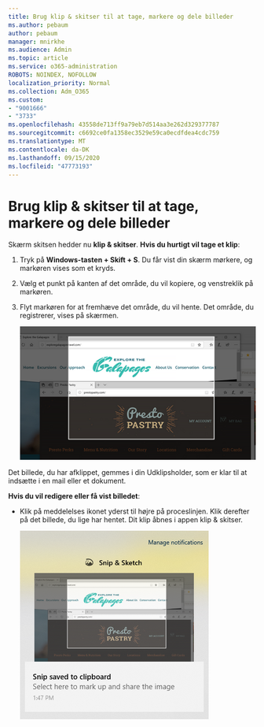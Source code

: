 ```yaml
---
title: Brug klip & skitser til at tage, markere og dele billeder
ms.author: pebaum
author: pebaum
manager: mnirkhe
ms.audience: Admin
ms.topic: article
ms.service: o365-administration
ROBOTS: NOINDEX, NOFOLLOW
localization_priority: Normal
ms.collection: Adm_O365
ms.custom:
- "9001666"
- "3733"
ms.openlocfilehash: 43558de713ff9a79eb7d514aa3e262d329377787
ms.sourcegitcommit: c6692ce0fa1358ec3529e59ca0ecdfdea4cdc759
ms.translationtype: MT
ms.contentlocale: da-DK
ms.lasthandoff: 09/15/2020
ms.locfileid: "47773193"
---
```

# <a name="use-snip--sketch-to-capture-mark-up-and-share-images"></a>Brug klip & skitser til at tage, markere og dele billeder

Skærm skitsen hedder nu **klip & skitser**. **Hvis du hurtigt vil tage et klip**:

1. Tryk på **Windows-tasten + Skift + S**. Du får vist din skærm mørkere, og markøren vises som et kryds. 

2. Vælg et punkt på kanten af det område, du vil kopiere, og venstreklik på markøren. 

3. Flyt markøren for at fremhæve det område, du vil hente. Det område, du registrerer, vises på skærmen.

   ![billede af fremhævet markering](media/snipone.png)

Det billede, du har afklippet, gemmes i din Udklipsholder, som er klar til at indsætte i en mail eller et dokument. 

**Hvis du vil redigere eller få vist billedet**: 

- Klik på meddelelses ikonet yderst til højre på proceslinjen. Klik derefter på det billede, du lige har hentet. Dit klip åbnes i appen klip & skitser.

   ![billede af billede, der vises i klippe-app](media/sniptwo.png)
